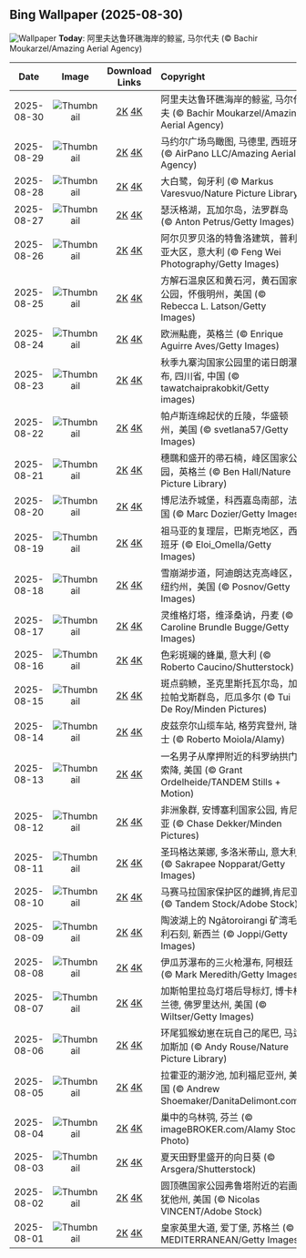 ## Bing Wallpaper (2025-08-30)

![Wallpaper](https://cn.bing.com/th?id=OHR.MaldivesWhaleShark_ZH-CN9975504316_UHD.jpg&w=1024) **Today**: 阿里夫达鲁环礁海岸的鲸鲨, 马尔代夫 (© Bachir Moukarzel/Amazing Aerial Agency)

|    Date    |                                               Image                                                |                                                                                      Download Links                                                                                       | Copyright                                                                              |
| :--------: | :------------------------------------------------------------------------------------------------: | :---------------------------------------------------------------------------------------------------------------------------------------------------------------------------------------: | :------------------------------------------------------------------------------------- |
| 2025-08-30 | ![Thumbnail](https://cn.bing.com/th?id=OHR.MaldivesWhaleShark_ZH-CN9975504316_UHD.jpg&w=384&h=216) | [2K](https://cn.bing.com/th?id=OHR.MaldivesWhaleShark_ZH-CN9975504316_UHD.jpg&w=2560&h=1440) [4K](https://cn.bing.com/th?id=OHR.MaldivesWhaleShark_ZH-CN9975504316_UHD.jpg&w=3840&h=2160) | 阿里夫达鲁环礁海岸的鲸鲨, 马尔代夫 (© Bachir Moukarzel/Amazing Aerial Agency)         |
| 2025-08-29 |     ![Thumbnail](https://cn.bing.com/th?id=OHR.PlazaMayor_ZH-CN4576498488_UHD.jpg&w=384&h=216)     |         [2K](https://cn.bing.com/th?id=OHR.PlazaMayor_ZH-CN4576498488_UHD.jpg&w=2560&h=1440) [4K](https://cn.bing.com/th?id=OHR.PlazaMayor_ZH-CN4576498488_UHD.jpg&w=3840&h=2160)         | 马约尔广场鸟瞰图, 马德里, 西班牙 (© AirPano LLC/Amazing Aerial Agency)                |
| 2025-08-28 |     ![Thumbnail](https://cn.bing.com/th?id=OHR.WhiteEgret_ZH-CN4425921150_UHD.jpg&w=384&h=216)     |         [2K](https://cn.bing.com/th?id=OHR.WhiteEgret_ZH-CN4425921150_UHD.jpg&w=2560&h=1440) [4K](https://cn.bing.com/th?id=OHR.WhiteEgret_ZH-CN4425921150_UHD.jpg&w=3840&h=2160)         | 大白鹭，匈牙利 (© Markus Varesvuo/Nature Picture Library)                             |
| 2025-08-27 |     ![Thumbnail](https://cn.bing.com/th?id=OHR.FaroeLake_ZH-CN3977660997_UHD.jpg&w=384&h=216)      |          [2K](https://cn.bing.com/th?id=OHR.FaroeLake_ZH-CN3977660997_UHD.jpg&w=2560&h=1440) [4K](https://cn.bing.com/th?id=OHR.FaroeLake_ZH-CN3977660997_UHD.jpg&w=3840&h=2160)          | 瑟沃格湖，瓦加尔岛，法罗群岛 (© Anton Petrus/Getty Images)                            |
| 2025-08-26 |    ![Thumbnail](https://cn.bing.com/th?id=OHR.TrulliHouses_ZH-CN3856452406_UHD.jpg&w=384&h=216)    |       [2K](https://cn.bing.com/th?id=OHR.TrulliHouses_ZH-CN3856452406_UHD.jpg&w=2560&h=1440) [4K](https://cn.bing.com/th?id=OHR.TrulliHouses_ZH-CN3856452406_UHD.jpg&w=3840&h=2160)       | 阿尔贝罗贝洛的特鲁洛建筑，普利亚大区，意大利 (© Feng Wei Photography/Getty Images)    |
| 2025-08-25 |  ![Thumbnail](https://cn.bing.com/th?id=OHR.YellowstoneRiver_ZH-CN3716808579_UHD.jpg&w=384&h=216)  |   [2K](https://cn.bing.com/th?id=OHR.YellowstoneRiver_ZH-CN3716808579_UHD.jpg&w=2560&h=1440) [4K](https://cn.bing.com/th?id=OHR.YellowstoneRiver_ZH-CN3716808579_UHD.jpg&w=3840&h=2160)   | 方解石温泉区和黄石河，黄石国家公园，怀俄明州，美国 (© Rebecca L. Latson/Getty Images) |
| 2025-08-24 |     ![Thumbnail](https://cn.bing.com/th?id=OHR.CervusDama_ZH-CN3603505811_UHD.jpg&w=384&h=216)     |         [2K](https://cn.bing.com/th?id=OHR.CervusDama_ZH-CN3603505811_UHD.jpg&w=2560&h=1440) [4K](https://cn.bing.com/th?id=OHR.CervusDama_ZH-CN3603505811_UHD.jpg&w=3840&h=2160)         | 欧洲黇鹿‌，英格兰 (© Enrique Aguirre Aves/Getty Images)                               |
| 2025-08-23 |     ![Thumbnail](https://cn.bing.com/th?id=OHR.ChushuY25_ZH-CN0495086720_UHD.jpg&w=384&h=216)      |          [2K](https://cn.bing.com/th?id=OHR.ChushuY25_ZH-CN0495086720_UHD.jpg&w=2560&h=1440) [4K](https://cn.bing.com/th?id=OHR.ChushuY25_ZH-CN0495086720_UHD.jpg&w=3840&h=2160)          | 秋季九寨沟国家公园里的诺日朗瀑布, 四川省, 中国 (© tawatchaiprakobkit/Getty images)    |
| 2025-08-22 |     ![Thumbnail](https://cn.bing.com/th?id=OHR.PalouseWA_ZH-CN2552273820_UHD.jpg&w=384&h=216)      |          [2K](https://cn.bing.com/th?id=OHR.PalouseWA_ZH-CN2552273820_UHD.jpg&w=2560&h=1440) [4K](https://cn.bing.com/th?id=OHR.PalouseWA_ZH-CN2552273820_UHD.jpg&w=3840&h=2160)          | 帕卢斯连绵起伏的丘陵，华盛顿州，美国 (© svetlana57/Getty Images)                      |
| 2025-08-21 |    ![Thumbnail](https://cn.bing.com/th?id=OHR.WheatearBird_ZH-CN2663965839_UHD.jpg&w=384&h=216)    |       [2K](https://cn.bing.com/th?id=OHR.WheatearBird_ZH-CN2663965839_UHD.jpg&w=2560&h=1440) [4K](https://cn.bing.com/th?id=OHR.WheatearBird_ZH-CN2663965839_UHD.jpg&w=3840&h=2160)       | 穗䳭和盛开的帚石楠，峰区国家公园，英格兰 (© Ben Hall/Nature Picture Library)          |
| 2025-08-20 |  ![Thumbnail](https://cn.bing.com/th?id=OHR.CitadelBonifacio_ZH-CN2130899430_UHD.jpg&w=384&h=216)  |   [2K](https://cn.bing.com/th?id=OHR.CitadelBonifacio_ZH-CN2130899430_UHD.jpg&w=2560&h=1440) [4K](https://cn.bing.com/th?id=OHR.CitadelBonifacio_ZH-CN2130899430_UHD.jpg&w=3840&h=2160)   | 博尼法乔城堡，科西嘉岛南部，法国 (© Marc Dozier/Getty Images)                         |
| 2025-08-19 |   ![Thumbnail](https://cn.bing.com/th?id=OHR.GipuzcoaSummer_ZH-CN1926924422_UHD.jpg&w=384&h=216)   |     [2K](https://cn.bing.com/th?id=OHR.GipuzcoaSummer_ZH-CN1926924422_UHD.jpg&w=2560&h=1440) [4K](https://cn.bing.com/th?id=OHR.GipuzcoaSummer_ZH-CN1926924422_UHD.jpg&w=3840&h=2160)     | 祖马亚的复理层，巴斯克地区，西班牙 (© Eloi_Omella/Getty Images)                       |
| 2025-08-18 |   ![Thumbnail](https://cn.bing.com/th?id=OHR.AvalancheLake_ZH-CN1442576083_UHD.jpg&w=384&h=216)    |      [2K](https://cn.bing.com/th?id=OHR.AvalancheLake_ZH-CN1442576083_UHD.jpg&w=2560&h=1440) [4K](https://cn.bing.com/th?id=OHR.AvalancheLake_ZH-CN1442576083_UHD.jpg&w=3840&h=2160)      | 雪崩湖步道，阿迪朗达克高峰区，纽约州，美国 (© Posnov/Getty Images)                    |
| 2025-08-17 | ![Thumbnail](https://cn.bing.com/th?id=OHR.LyngvigLighthouse_ZH-CN0836204503_UHD.jpg&w=384&h=216)  |  [2K](https://cn.bing.com/th?id=OHR.LyngvigLighthouse_ZH-CN0836204503_UHD.jpg&w=2560&h=1440) [4K](https://cn.bing.com/th?id=OHR.LyngvigLighthouse_ZH-CN0836204503_UHD.jpg&w=3840&h=2160)  | 灵维格灯塔，维泽桑讷，丹麦 (© Caroline Brundle Bugge/Getty Images)                    |
| 2025-08-16 |  ![Thumbnail](https://cn.bing.com/th?id=OHR.ColorfulBeehives_ZH-CN0180195770_UHD.jpg&w=384&h=216)  |   [2K](https://cn.bing.com/th?id=OHR.ColorfulBeehives_ZH-CN0180195770_UHD.jpg&w=2560&h=1440) [4K](https://cn.bing.com/th?id=OHR.ColorfulBeehives_ZH-CN0180195770_UHD.jpg&w=3840&h=2160)   | 色彩斑斓的蜂巢, 意大利 (© Roberto Caucino/Shutterstock)                               |
| 2025-08-15 |  ![Thumbnail](https://cn.bing.com/th?id=OHR.SpottedEagleRay_ZH-CN9894613260_UHD.jpg&w=384&h=216)   |    [2K](https://cn.bing.com/th?id=OHR.SpottedEagleRay_ZH-CN9894613260_UHD.jpg&w=2560&h=1440) [4K](https://cn.bing.com/th?id=OHR.SpottedEagleRay_ZH-CN9894613260_UHD.jpg&w=3840&h=2160)    | 斑点鹞鲼，圣克里斯托瓦尔岛‌，‌加拉帕戈斯群岛，厄瓜多尔 (© Tui De Roy/Minden Pictures) |
| 2025-08-14 |    ![Thumbnail](https://cn.bing.com/th?id=OHR.PizNairPeak_ZH-CN8209144138_UHD.jpg&w=384&h=216)     |        [2K](https://cn.bing.com/th?id=OHR.PizNairPeak_ZH-CN8209144138_UHD.jpg&w=2560&h=1440) [4K](https://cn.bing.com/th?id=OHR.PizNairPeak_ZH-CN8209144138_UHD.jpg&w=3840&h=2160)        | 皮兹奈尔山缆车站, 格劳宾登州, 瑞士 (© Roberto Moiola/Alamy)                           |
| 2025-08-13 |     ![Thumbnail](https://cn.bing.com/th?id=OHR.CoronaArch_ZH-CN5406267193_UHD.jpg&w=384&h=216)     |         [2K](https://cn.bing.com/th?id=OHR.CoronaArch_ZH-CN5406267193_UHD.jpg&w=2560&h=1440) [4K](https://cn.bing.com/th?id=OHR.CoronaArch_ZH-CN5406267193_UHD.jpg&w=3840&h=2160)         | 一名男子从摩押附近的科罗纳拱门索降, 美国 (© Grant Ordelheide/TANDEM Stills + Motion)  |
| 2025-08-12 |   ![Thumbnail](https://cn.bing.com/th?id=OHR.KenyaElephants_ZH-CN7587207512_UHD.jpg&w=384&h=216)   |     [2K](https://cn.bing.com/th?id=OHR.KenyaElephants_ZH-CN7587207512_UHD.jpg&w=2560&h=1440) [4K](https://cn.bing.com/th?id=OHR.KenyaElephants_ZH-CN7587207512_UHD.jpg&w=3840&h=2160)     | 非洲象群, 安博塞利国家公园, 肯尼亚 (© Chase Dekker/Minden Pictures)                   |
| 2025-08-11 |   ![Thumbnail](https://cn.bing.com/th?id=OHR.SantaMaddalena_ZH-CN7421083295_UHD.jpg&w=384&h=216)   |     [2K](https://cn.bing.com/th?id=OHR.SantaMaddalena_ZH-CN7421083295_UHD.jpg&w=2560&h=1440) [4K](https://cn.bing.com/th?id=OHR.SantaMaddalena_ZH-CN7421083295_UHD.jpg&w=3840&h=2160)     | 圣玛格达莱娜, 多洛米蒂山, 意大利 (© Sakrapee Nopparat/Getty Images)                   |
| 2025-08-10 |    ![Thumbnail](https://cn.bing.com/th?id=OHR.LionessKenya_ZH-CN6791029673_UHD.jpg&w=384&h=216)    |       [2K](https://cn.bing.com/th?id=OHR.LionessKenya_ZH-CN6791029673_UHD.jpg&w=2560&h=1440) [4K](https://cn.bing.com/th?id=OHR.LionessKenya_ZH-CN6791029673_UHD.jpg&w=3840&h=2160)       | 马赛马拉国家保护区的雌狮,肯尼亚 (© Tandem Stock/Adobe Stock)                          |
| 2025-08-09 |     ![Thumbnail](https://cn.bing.com/th?id=OHR.MaoriRock_ZH-CN5614685493_UHD.jpg&w=384&h=216)      |          [2K](https://cn.bing.com/th?id=OHR.MaoriRock_ZH-CN5614685493_UHD.jpg&w=2560&h=1440) [4K](https://cn.bing.com/th?id=OHR.MaoriRock_ZH-CN5614685493_UHD.jpg&w=3840&h=2160)          | 陶波湖上的 Ngātoroirangi 矿湾毛利石刻, 新西兰 (© Joppi/Getty Images)                  |
| 2025-08-08 |  ![Thumbnail](https://cn.bing.com/th?id=OHR.IguazuArgentina_ZH-CN4457051931_UHD.jpg&w=384&h=216)   |    [2K](https://cn.bing.com/th?id=OHR.IguazuArgentina_ZH-CN4457051931_UHD.jpg&w=2560&h=1440) [4K](https://cn.bing.com/th?id=OHR.IguazuArgentina_ZH-CN4457051931_UHD.jpg&w=3840&h=2160)    | 伊瓜苏瀑布的三火枪瀑布, 阿根廷 (© Mark Meredith/Getty Images)                         |
| 2025-08-07 |  ![Thumbnail](https://cn.bing.com/th?id=OHR.GasparillaLight_ZH-CN6855683859_UHD.jpg&w=384&h=216)   |    [2K](https://cn.bing.com/th?id=OHR.GasparillaLight_ZH-CN6855683859_UHD.jpg&w=2560&h=1440) [4K](https://cn.bing.com/th?id=OHR.GasparillaLight_ZH-CN6855683859_UHD.jpg&w=3840&h=2160)    | 加斯帕里拉岛灯塔后导标灯, 博卡格兰德, 佛罗里达州, 美国 (© Wiltser/Getty Images)       |
| 2025-08-06 |     ![Thumbnail](https://cn.bing.com/th?id=OHR.BabyLemur_ZH-CN6617977758_UHD.jpg&w=384&h=216)      |          [2K](https://cn.bing.com/th?id=OHR.BabyLemur_ZH-CN6617977758_UHD.jpg&w=2560&h=1440) [4K](https://cn.bing.com/th?id=OHR.BabyLemur_ZH-CN6617977758_UHD.jpg&w=3840&h=2160)          | 环尾狐猴幼崽在玩自己的尾巴‌, 马达加斯加 (© Andy Rouse/Nature Picture Library)         |
| 2025-08-05 | ![Thumbnail](https://cn.bing.com/th?id=OHR.CaliforniaTidepool_ZH-CN6273815361_UHD.jpg&w=384&h=216) | [2K](https://cn.bing.com/th?id=OHR.CaliforniaTidepool_ZH-CN6273815361_UHD.jpg&w=2560&h=1440) [4K](https://cn.bing.com/th?id=OHR.CaliforniaTidepool_ZH-CN6273815361_UHD.jpg&w=3840&h=2160) | 拉霍亚的潮汐池‌, 加利福尼亚州, 美国 (© Andrew Shoemaker/DanitaDelimont.com)           |
| 2025-08-04 |     ![Thumbnail](https://cn.bing.com/th?id=OHR.LaplandOwl_ZH-CN6070251232_UHD.jpg&w=384&h=216)     |         [2K](https://cn.bing.com/th?id=OHR.LaplandOwl_ZH-CN6070251232_UHD.jpg&w=2560&h=1440) [4K](https://cn.bing.com/th?id=OHR.LaplandOwl_ZH-CN6070251232_UHD.jpg&w=3840&h=2160)         | 巢中的乌林鸮, 芬兰 (© imageBROKER.com/Alamy Stock Photo)                              |
| 2025-08-03 |   ![Thumbnail](https://cn.bing.com/th?id=OHR.HappySunflower_ZH-CN5840993161_UHD.jpg&w=384&h=216)   |     [2K](https://cn.bing.com/th?id=OHR.HappySunflower_ZH-CN5840993161_UHD.jpg&w=2560&h=1440) [4K](https://cn.bing.com/th?id=OHR.HappySunflower_ZH-CN5840993161_UHD.jpg&w=3840&h=2160)     | 夏天田野里盛开的向日葵 (© Arsgera/Shutterstock)                                       |
| 2025-08-02 | ![Thumbnail](https://cn.bing.com/th?id=OHR.FruitaPetroglyphs_ZH-CN5423905955_UHD.jpg&w=384&h=216)  |  [2K](https://cn.bing.com/th?id=OHR.FruitaPetroglyphs_ZH-CN5423905955_UHD.jpg&w=2560&h=1440) [4K](https://cn.bing.com/th?id=OHR.FruitaPetroglyphs_ZH-CN5423905955_UHD.jpg&w=3840&h=2160)  | 圆顶礁国家公园弗鲁塔附近的岩画, 犹他州, 美国 (© Nicolas VINCENT/Adobe Stock)          |
| 2025-08-01 |  ![Thumbnail](https://cn.bing.com/th?id=OHR.EdinburghFringe_ZH-CN5243292664_UHD.jpg&w=384&h=216)   |    [2K](https://cn.bing.com/th?id=OHR.EdinburghFringe_ZH-CN5243292664_UHD.jpg&w=2560&h=1440) [4K](https://cn.bing.com/th?id=OHR.EdinburghFringe_ZH-CN5243292664_UHD.jpg&w=3840&h=2160)    | 皇家英里大道, 爱丁堡, 苏格兰 (© MEDITERRANEAN/Getty Images)                           |
